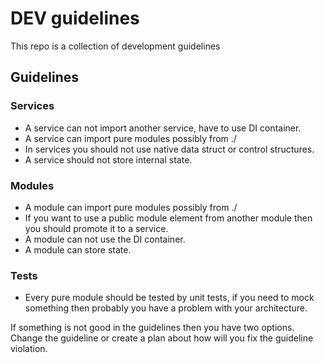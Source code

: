 # DEV guidelines
This repo is a collection of development guidelines

## Guidelines
### Services
  - A service can not import another service, have to use DI container.
  - A service can import pure modules possibly from ./
  - In services you should not use native data struct or control structures.
  - A service should not store internal state.

### Modules
  - A module can import pure modules possibly from ./  
  - If you want to use a public module element from another module then you should promote it to a service. 	  
  - A module can not use the DI container.
  - A module can store state.

### Tests
  - Every pure module should be tested by unit tests, if you need to mock something then probably you have a problem with your architecture.

If something is not good in the guidelines then you have two options. Change the guideline or create a plan about how will you fix the guideline violation.
	
